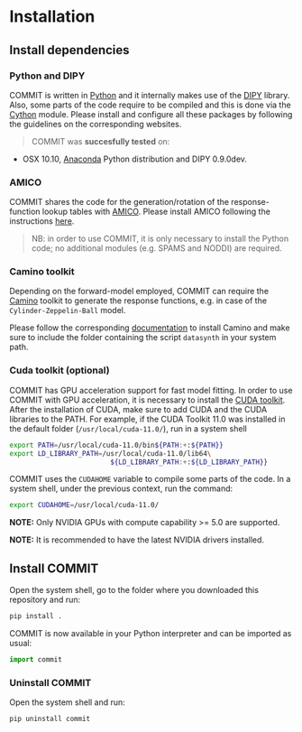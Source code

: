 # Installation


## Install dependencies

### Python and DIPY

COMMIT is written in [Python](https://www.python.org/) and it internally makes use of the [DIPY](http://dipy.org) library. Also, some parts of the code require to be compiled and this is done via the [Cython](http://cython.org/) module.
Please install and configure all these packages by following the guidelines on the corresponding websites.

> COMMIT was **succesfully tested** on:  
  - OSX 10.10, [Anaconda](http://docs.continuum.io/anaconda/) Python distribution and DIPY 0.9.0dev.

### AMICO

COMMIT shares the code for the generation/rotation of the response-function lookup tables with [AMICO](https://github.com/daducci/AMICO). Please install AMICO following the instructions [here](https://github.com/daducci/AMICO).

> NB: in order to use COMMIT, it is only necessary to install the Python code; no additional modules (e.g. SPAMS and NODDI) are required.

### Camino toolkit

Depending on the forward-model employed, COMMIT can require the [Camino](http://camino.org.uk) toolkit to generate the response functions, e.g. in case of the `Cylinder-Zeppelin-Ball` model.

Please follow the corresponding [documentation](http://cmic.cs.ucl.ac.uk/camino//index.php?n=Main.Installation) to install Camino and make sure to include the folder containing the script `datasynth` in your system path.

### Cuda toolkit (optional)

COMMIT has GPU acceleration support for fast model fitting. In order to use COMMIT with GPU acceleration, it is necessary to install the [CUDA toolkit](https://docs.nvidia.com/cuda/cuda-quick-start-guide/index.html#introduction). After the installation of CUDA, make sure to add CUDA and the CUDA libraries to the PATH. For example, if the CUDA Toolkit 11.0 was installed in the default folder (`/usr/local/cuda-11.0/`), run in a system shell

```bash
export PATH=/usr/local/cuda-11.0/bin${PATH:+:${PATH}}
export LD_LIBRARY_PATH=/usr/local/cuda-11.0/lib64\
                         ${LD_LIBRARY_PATH:+:${LD_LIBRARY_PATH}}
```

COMMIT uses the `CUDAHOME` variable to compile some parts of the code. In a system shell, under the previous context, run the command:

```bash
export CUDAHOME=/usr/local/cuda-11.0/
```

**NOTE:** Only NVIDIA GPUs with compute capability >= 5.0 are supported.

**NOTE:** It is recommended to have the latest NVIDIA drivers installed.

## Install COMMIT

Open the system shell, go to the folder where you downloaded this repository and run:

```bash
pip install .
```

COMMIT is now available in your Python interpreter and can be imported as usual:

```python
import commit
```

### Uninstall COMMIT

Open the system shell and run:

```bash
pip uninstall commit
```
